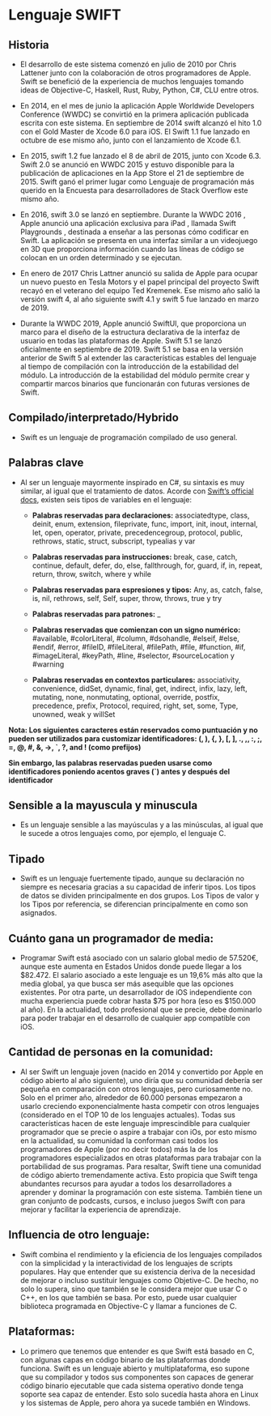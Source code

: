 # Lenguaje SWIFT


## Historia

* El desarrollo de este sistema comenzó en julio de 2010 por Chris Lattener junto con la colaboración de otros programadores de Apple.
Swift se benefició de la experiencia de muchos lenguajes tomando ideas de Objective-C, Haskell, Rust, Ruby, Python, C#, CLU entre otros. 

* En 2014, en el mes de junio la aplicación Apple Worldwide Developers Conference (WWDC) se convirtió en la primera aplicación publicada escrita con este sistema. En septiembre de 2014 swift alcanzó el hito 1.0 con el Gold Master de Xcode 6.0 para iOS.  El Swift 1.1 fue lanzado en octubre de ese mismo año, junto con el lanzamiento de Xcode 6.1. 

* En 2015, swift 1.2 fue lanzado el 8 de abril de 2015, junto con Xcode 6.3. Swift 2.0 se anunció en WWDC 2015 y estuvo disponible para la publicación de aplicaciones en la App Store el 21 de septiembre de 2015. Swift ganó el primer lugar como Lenguaje de programación más querido en la Encuesta para desarrolladores de Stack Overflow este mismo año. 

* En 2016, swift 3.0 se lanzó en septiembre. Durante la WWDC 2016 , Apple anunció una aplicación exclusiva para iPad , llamada Swift Playgrounds , destinada a enseñar a las personas cómo codificar en Swift. La aplicación se presenta en una interfaz similar a un videojuego en 3D que proporciona información cuando las líneas de código se colocan en un orden determinado y se ejecutan.

* En enero de 2017 Chris Lattner anunció su salida de Apple para ocupar un nuevo puesto en Tesla Motors y el papel principal del proyecto Swift recayó en el veterano del equipo Ted Kremenek. Ese mismo año salió la versión swift 4, al año siguiente swift 4.1 y swift 5 fue lanzado en marzo de 2019. 

* Durante la WWDC 2019, Apple anunció SwiftUI, que proporciona un marco para el diseño de la estructura declarativa de la interfaz de usuario en todas las plataformas de Apple. Swift 5.1 se lanzó oficialmente en septiembre de 2019. Swift 5.1 se basa en la versión anterior de Swift 5 al extender las características estables del lenguaje al tiempo de compilación con la introducción de la estabilidad del módulo. La introducción de la estabilidad del módulo permite crear y compartir marcos binarios que funcionarán con futuras versiones de Swift.


## Compilado/interpretado/Hybrido

* Swift es un lenguaje de programación compilado de uso general. 


## Palabras clave

* Al ser un lenguaje mayormente inspirado en C#, su sintaxis es muy similar, al igual que el tratamiento de datos.
Acorde con [Swift’s official docs](https://docs.swift.org/swift-book/ReferenceManual/LexicalStructure.html#:~:text=the%20following%20keywords%20are%20reserved%20and%20can%E2%80%99t%20be%20used%20as%20identifiers), existen seis tipos de variables en el lenguaje:
    
    * **Palabras reservadas para declaraciones:** associatedtype, class, deinit, enum, extension, fileprivate, func, import, init, inout, internal, let, open, operator, private, precedencegroup, protocol, public, rethrows, static, struct, subscript, typealias y var

    * **Palabras reservadas para instrucciones:** break, case, catch, continue, default, defer, do, else, fallthrough, for, guard, if, in, repeat, return, throw, switch, where y while

    * **Palabras reservadas para espresiones y tipos:** Any, as, catch, false, is, nil, rethrows, self, Self, super, throw, throws, true y try

    * **Palabras reservadas para patrones:** _

    * **Palabras reservadas que comienzan con un signo numérico:** #available, #colorLiteral, #column, #dsohandle, #elseif, #else, #endif, #error, #fileID, #fileLiteral, #filePath, #file, #function, #if, #imageLiteral, #keyPath, #line, #selector, #sourceLocation y #warning

    * **Palabras reservadas en contextos particulares:** associativity, convenience, didSet, dynamic, final, get, indirect, infix, lazy, left, mutating, none, nonmutating, optional, override, postfix, precedence, prefix, Protocol, required, right, set, some, Type, unowned, weak y willSet 

**Nota: Los siguientes caracteres están reservados como puntuación y no pueden ser utilizados para customizar identificadores: (, ), {, }, [, ], ., ,, :, ;, =, @, #, &, ->, `, ?, and ! (como prefijos)**

**Sin embargo, las palabras reservadas pueden usarse como identificadores poniendo acentos graves (`) antes y después del identificador**


## Sensible a la mayuscula y minuscula

* Es un lenguaje sensible a las mayúsculas y a las minúsculas, al igual que le sucede a otros lenguajes como, por ejemplo, el lenguaje C. 


## Tipado

* Swift es un lenguaje fuertemente tipado, aunque su declaración no siempre es necesaria gracias a su capacidad de inferir tipos. Los tipos de datos se dividen principalmente en dos grupos. Los Tipos de valor y los Tipos por referencia, se diferencian principalmente en como son asignados.


## Cuánto gana un programador de media:

* Programar Swift está asociado con un salario global medio de 57.520€, aunque este aumenta en Estados Unidos donde puede llegar a los $82.472. El salario asociado a este lenguaje es un 19,6% más alto que la media global, ya que busca ser más asequible que las opciones existentes. Por otra parte, un desarrollador de iOS independiente con mucha experiencia puede cobrar hasta $75 por hora (eso es $150.000 al año). En la actualidad, todo profesional que se precie, debe dominarlo para poder trabajar en el desarrollo de cualquier app compatible con iOS.


## Cantidad de personas en la comunidad:

* Al ser Swift un lenguaje joven (nacido en 2014 y convertido por Apple en código abierto al año siguiente), uno diría que su comunidad debería ser pequeña en comparación con otros lenguajes, pero curiosamente no. Solo en el primer año, alrededor de 60.000 personas empezaron a usarlo creciendo exponencialmente hasta competir con otros lenguajes (considerado en el TOP 10 de los lenguajes actuales). Todas sus características hacen de este lenguaje imprescindible para cualquier programador que se precie o aspire a trabajar con iOs, por esto mismo en la actualidad, su comunidad la conforman casi todos los programadores de Apple (por no decir todos) más la de los programadores especializados en otras plataformas para trabajar con la portabilidad de sus programas. 
Para resaltar, Swift tiene una comunidad de código abierto tremendamente activa. Esto propicia que Swift tenga abundantes recursos para ayudar a todos los desarrolladores a aprender y dominar la programación con este sistema.
También tiene un gran conjunto de podcasts, cursos, e incluso juegos Swift con para mejorar y facilitar la experiencia de aprendizaje.


## Influencia de otro lenguaje:

* Swift combina el rendimiento y la eficiencia de los lenguajes compilados con la simplicidad y la interactividad de los lenguajes de scripts populares. Hay que entender que su existencia deriva de la necesidad de mejorar o incluso sustituir lenguajes como Objetive-C. De hecho, no solo lo supera, sino que también se le considera mejor que usar C o C++, en los que también se basa. Por esto, puede usar cualquier biblioteca programada en Objective-C y llamar a funciones de C.


## Plataformas:

* Lo primero que tenemos que entender es que Swift está basado en C, con algunas capas en código binario de las plataformas donde funciona.
Swift es un lenguaje abierto y multiplataforma, eso supone que su compilador y todos sus componentes son capaces de generar código binario ejecutable que cada sistema operativo donde tenga soporte sea capaz de entender. Esto solo sucedía hasta ahora en Linux y los sistemas de Apple, pero ahora ya sucede también en Windows.